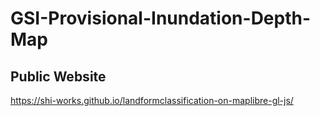 # GSI-Provisional-Inundation-Depth-Map
## Public Website
https://shi-works.github.io/landformclassification-on-maplibre-gl-js/
